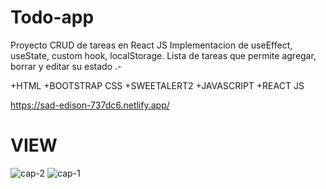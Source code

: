 # Todo-app
Proyecto CRUD de tareas en React JS
Implementacion de useEffect, useState, custom hook, localStorage.
Lista de tareas que permite agregar, borrar y editar su estado .-

+HTML
+BOOTSTRAP CSS
+SWEETALERT2
+JAVASCRIPT
+REACT JS

https://sad-edison-737dc6.netlify.app/

# VIEW
![cap-2](https://user-images.githubusercontent.com/84545725/159098945-1bdcd897-3e39-4e3d-a7e7-ebbbecd4e0e8.jpg)
![cap-1](https://user-images.githubusercontent.com/84545725/159098958-d2ca6ff5-6429-4aac-b98f-44de1b085134.jpg)
